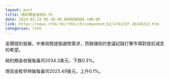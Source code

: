 ```yaml
---
layout: post
title: 紐約期金低收0.3%
date: 2024-02-22 05:30:40.000000000 +08:00
link: https://news.rthk.hk/rthk/ch/component/k2/1741337-20240222.htm
categories: rthk
---
```


金價個別發展，中東局勢提振避險需求，而聯儲局的會議記錄打擊市場對提前減息的希望。

紐約期金收報每盎司2034.3美元，下跌0.3%。

現貨金較早時報每盎司2025.49美元，上升0.1%。
